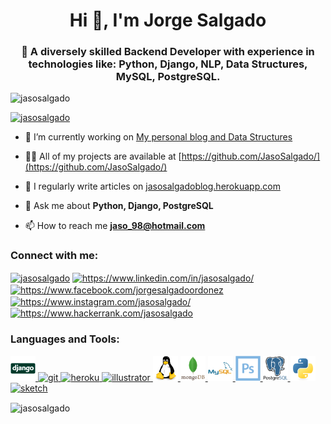 <h1 align="center">Hi 👋, I'm Jorge Salgado</h1>
<h3 align="center"> A diversely skilled Backend Developer with experience in technologies like: Python, Django, NLP, Data Structures, MySQL, PostgreSQL.</h3>

<p align="left"> <img src="https://komarev.com/ghpvc/?username=jasosalgado&label=Profile%20views&color=0e75b6&style=flat" alt="jasosalgado" /> </p>

<p align="left"> <a href="https://twitter.com/jasosalgado" target="blank"><img src="https://img.shields.io/twitter/follow/jasosalgado?logo=twitter&style=for-the-badge" alt="jasosalgado" /></a> </p>

- 🔭  I’m currently working on [My personal blog and Data Structures](jasosalgadoblog.herokuapp.com)

- 👨‍💻  All of my projects are available at [https://github.com/JasoSalgado/](https://github.com/JasoSalgado/)

- 📝  I regularly write articles on [jasosalgadoblog.herokuapp.com](jasosalgadoblog.herokuapp.com)

- 💬  Ask me about **Python, Django, PostgreSQL**

- 📫  How to reach me **jaso_98@hotmail.com**

<h3 align="left">Connect with me:</h3>
<p align="left">
<a href="https://twitter.com/jasosalgado" target="blank"><img align="center" src="https://raw.githubusercontent.com/rahuldkjain/github-profile-readme-generator/master/src/images/icons/Social/twitter.svg" alt="jasosalgado" height="30" width="40" /></a>
<a href="https://linkedin.com/in/https://www.linkedin.com/in/jasosalgado/" target="blank"><img align="center" src="https://raw.githubusercontent.com/rahuldkjain/github-profile-readme-generator/master/src/images/icons/Social/linked-in-alt.svg" alt="https://www.linkedin.com/in/jasosalgado/" height="30" width="40" /></a>
<a href="https://fb.com/https://www.facebook.com/jorgesalgadoordonez" target="blank"><img align="center" src="https://raw.githubusercontent.com/rahuldkjain/github-profile-readme-generator/master/src/images/icons/Social/facebook.svg" alt="https://www.facebook.com/jorgesalgadoordonez" height="30" width="40" /></a>
<a href="https://instagram.com/https://www.instagram.com/jasosalgado/" target="blank"><img align="center" src="https://raw.githubusercontent.com/rahuldkjain/github-profile-readme-generator/master/src/images/icons/Social/instagram.svg" alt="https://www.instagram.com/jasosalgado/" height="30" width="40" /></a>
<a href="https://www.hackerrank.com/https://www.hackerrank.com/jasosalgado" target="blank"><img align="center" src="https://raw.githubusercontent.com/rahuldkjain/github-profile-readme-generator/master/src/images/icons/Social/hackerrank.svg" alt="https://www.hackerrank.com/jasosalgado" height="30" width="40" /></a>
</p>

<h3 align="left">Languages and Tools:</h3>
<p align="left"> <a href="https://www.djangoproject.com/" target="_blank"> <img src="https://raw.githubusercontent.com/devicons/devicon/master/icons/django/django-original.svg" alt="django" width="40" height="40"/> </a> <a href="https://git-scm.com/" target="_blank"> <img src="https://www.vectorlogo.zone/logos/git-scm/git-scm-icon.svg" alt="git" width="40" height="40"/> </a> <a href="https://heroku.com" target="_blank"> <img src="https://www.vectorlogo.zone/logos/heroku/heroku-icon.svg" alt="heroku" width="40" height="40"/> </a> <a href="https://www.adobe.com/in/products/illustrator.html" target="_blank"> <img src="https://www.vectorlogo.zone/logos/adobe_illustrator/adobe_illustrator-icon.svg" alt="illustrator" width="40" height="40"/> </a> <a href="https://www.linux.org/" target="_blank"> <img src="https://raw.githubusercontent.com/devicons/devicon/master/icons/linux/linux-original.svg" alt="linux" width="40" height="40"/> </a> <a href="https://www.mongodb.com/" target="_blank"> <img src="https://raw.githubusercontent.com/devicons/devicon/master/icons/mongodb/mongodb-original-wordmark.svg" alt="mongodb" width="40" height="40"/> </a> <a href="https://www.mysql.com/" target="_blank"> <img src="https://raw.githubusercontent.com/devicons/devicon/master/icons/mysql/mysql-original-wordmark.svg" alt="mysql" width="40" height="40"/> </a> <a href="https://www.photoshop.com/en" target="_blank"> <img src="https://raw.githubusercontent.com/devicons/devicon/master/icons/photoshop/photoshop-line.svg" alt="photoshop" width="40" height="40"/> </a> <a href="https://www.postgresql.org" target="_blank"> <img src="https://raw.githubusercontent.com/devicons/devicon/master/icons/postgresql/postgresql-original-wordmark.svg" alt="postgresql" width="40" height="40"/> </a> <a href="https://www.python.org" target="_blank"> <img src="https://raw.githubusercontent.com/devicons/devicon/master/icons/python/python-original.svg" alt="python" width="40" height="40"/> </a> <a href="https://www.sketch.com/" target="_blank"> <img src="https://www.vectorlogo.zone/logos/sketchapp/sketchapp-icon.svg" alt="sketch" width="40" height="40"/> </a> </p>

<p><img align="center" src="https://github-readme-stats.vercel.app/api/top-langs?username=jasosalgado&show_icons=true&locale=en&layout=compact" alt="jasosalgado" /></p>
